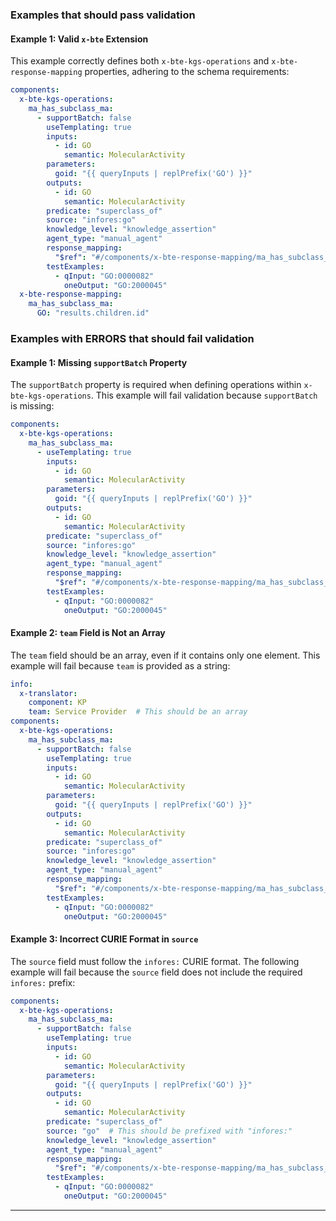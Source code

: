 ### Examples that should pass validation

#### Example 1: Valid `x-bte` Extension
This example correctly defines both `x-bte-kgs-operations` and `x-bte-response-mapping` properties, adhering to the schema requirements:

```yaml
components:
  x-bte-kgs-operations:
    ma_has_subclass_ma:
      - supportBatch: false
        useTemplating: true
        inputs:
          - id: GO
            semantic: MolecularActivity
        parameters:
          goid: "{{ queryInputs | replPrefix('GO') }}"
        outputs:
          - id: GO
            semantic: MolecularActivity
        predicate: "superclass_of"
        source: "infores:go"
        knowledge_level: "knowledge_assertion"
        agent_type: "manual_agent"
        response_mapping:
          "$ref": "#/components/x-bte-response-mapping/ma_has_subclass_ma"
        testExamples:
          - qInput: "GO:0000082"
            oneOutput: "GO:2000045"
  x-bte-response-mapping:
    ma_has_subclass_ma:
      GO: "results.children.id"
```

### Examples with ERRORS that should fail validation

#### Example 1: Missing `supportBatch` Property
The `supportBatch` property is required when defining operations within `x-bte-kgs-operations`. This example will fail validation because `supportBatch` is missing:

```yaml
components:
  x-bte-kgs-operations:
    ma_has_subclass_ma:
      - useTemplating: true
        inputs:
          - id: GO
            semantic: MolecularActivity
        parameters:
          goid: "{{ queryInputs | replPrefix('GO') }}"
        outputs:
          - id: GO
            semantic: MolecularActivity
        predicate: "superclass_of"
        source: "infores:go"
        knowledge_level: "knowledge_assertion"
        agent_type: "manual_agent"
        response_mapping:
          "$ref": "#/components/x-bte-response-mapping/ma_has_subclass_ma"
        testExamples:
          - qInput: "GO:0000082"
            oneOutput: "GO:2000045"
```

#### Example 2: `team` Field is Not an Array
The `team` field should be an array, even if it contains only one element. This example will fail because `team` is provided as a string:

```yaml
info:
  x-translator:
    component: KP
    team: Service Provider  # This should be an array
components:
  x-bte-kgs-operations:
    ma_has_subclass_ma:
      - supportBatch: false
        useTemplating: true
        inputs:
          - id: GO
            semantic: MolecularActivity
        parameters:
          goid: "{{ queryInputs | replPrefix('GO') }}"
        outputs:
          - id: GO
            semantic: MolecularActivity
        predicate: "superclass_of"
        source: "infores:go"
        knowledge_level: "knowledge_assertion"
        agent_type: "manual_agent"
        response_mapping:
          "$ref": "#/components/x-bte-response-mapping/ma_has_subclass_ma"
        testExamples:
          - qInput: "GO:0000082"
            oneOutput: "GO:2000045"
```

#### Example 3: Incorrect CURIE Format in `source`
The `source` field must follow the `infores:` CURIE format. The following example will fail because the `source` field does not include the required `infores:` prefix:

```yaml
components:
  x-bte-kgs-operations:
    ma_has_subclass_ma:
      - supportBatch: false
        useTemplating: true
        inputs:
          - id: GO
            semantic: MolecularActivity
        parameters:
          goid: "{{ queryInputs | replPrefix('GO') }}"
        outputs:
          - id: GO
            semantic: MolecularActivity
        predicate: "superclass_of"
        source: "go"  # This should be prefixed with "infores:"
        knowledge_level: "knowledge_assertion"
        agent_type: "manual_agent"
        response_mapping:
          "$ref": "#/components/x-bte-response-mapping/ma_has_subclass_ma"
        testExamples:
          - qInput: "GO:0000082"
            oneOutput: "GO:2000045"
```

---